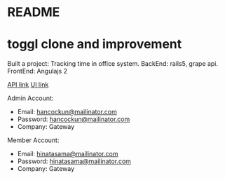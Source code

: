# README
# toggl clone and improvement
Built a project: Tracking time in office system.
BackEnd: rails5, grape api.
FrontEnd: Angulajs 2

[API link](https://pdk-timecloud.herokuapp.com/)
[UI link](https://pdk-tracking-time.herokuapp.com/)

Admin Account: 
- Email:     hancockun@mailinator.com
- Password:  hancockun@mailinator.com
- Company:   Gateway


Member Account: 
- Email:    hinatasama@mailinator.com
- Password: hinatasama@mailinator.com
- Company:   Gateway
